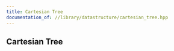 ```yaml
---
title: Cartesian Tree
documentation_of: //library/datastructure/cartesian_tree.hpp
---
```

## Cartesian Tree